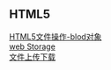 ## HTML5  

[HTML5文件操作-blod对象](./Marklist/list-1/Blob.md)     
[web Storage](./Marklist/list-1/Storage.md)     
[文件上传下载](./Marklist/list-1/文件上传下载.md)     
